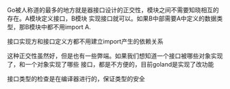 Go被人称道的最多的地方就是器接口设计的正交性，模块之间不需要知晓相互的存在。A模块定义接口，B模块
实现接口就可以。如果B中部需要A中定义的数据类型，那B模块中都不用import A.

接口实现方和接口定义方都不用建立import产生的依赖关系

这种正交性虽然好，但是也有一些弊端。如果我们想知道一个接口被哪些对象实现了，和一个对象实现了哪些
接口，都是不方便的，目前goland是实现了改功能

接口类型的检查是在编译器进行的，保证类型的安全